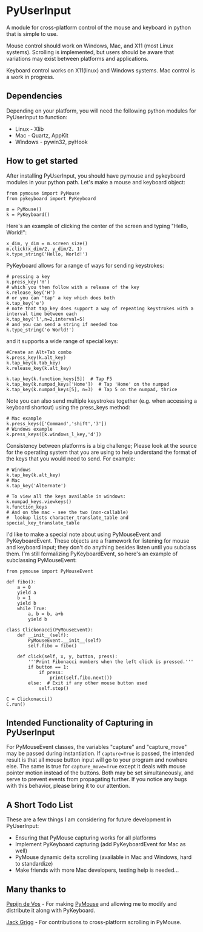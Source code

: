 PyUserInput
===========

A module for cross-platform control of the mouse and keyboard in python that is
simple to use.

Mouse control should work on Windows, Mac, and X11 (most Linux systems).
Scrolling is implemented, but users should be aware that variations may
exist between platforms and applications.

Keyboard control works on X11(linux) and Windows systems. Mac control is a work
in progress.

Dependencies
------------

Depending on your platform, you will need the following python modules for
PyUserInput to function:

  * Linux - Xlib
  * Mac - Quartz, AppKit
  * Windows - pywin32, pyHook

How to get started
------------------

After installing PyUserInput, you should have pymouse and pykeyboard modules in
your python path. Let's make a mouse and keyboard object:

    from pymouse import PyMouse
    from pykeyboard import PyKeyboard
    
    m = PyMouse()
    k = PyKeyboard()

Here's an example of clicking the center of the screen and typing "Hello, World!":

    x_dim, y_dim = m.screen_size()
    m.click(x_dim/2, y_dim/2, 1)
    k.type_string('Hello, World!')

PyKeyboard allows for a range of ways for sending keystrokes:

    # pressing a key
    k.press_key('H')
    # which you then follow with a release of the key
    k.release_key('H')
    # or you can 'tap' a key which does both
    k.tap_key('e')
    # note that tap_key does support a way of repeating keystrokes with a interval time between each
    k.tap_key('l',n=2,interval=5) 
    # and you can send a string if needed too
    k.type_string('o World!')
    

and it supports a wide range of special keys:

    #Create an Alt+Tab combo
    k.press_key(k.alt_key)
    k.tap_key(k.tab_key)
    k.release_key(k.alt_key)
    
    k.tap_key(k.function_keys[5])  # Tap F5
    k.tap_key(k.numpad_keys['Home'])  # Tap 'Home' on the numpad
    k.tap_key(k.numpad_keys[5], n=3)  # Tap 5 on the numpad, thrice

Note you can also send multiple keystrokes together (e.g. when accessing a keyboard shortcut) using the press_keys method:

    # Mac example
    k.press_keys(['Command','shift','3'])
    # Windows example
    k.press_keys([k.windows_l_key,'d'])

Consistency between platforms is a big challenge; Please look at the source for the operating system that you are using to help understand the format of the keys that you would need to send. For example:

    # Windows
    k.tap_key(k.alt_key)
    # Mac
    k.tap_key('Alternate')
    
    # To view all the keys available in windows:
    k.numpad_keys.viewkeys()
    k.function_keys
    # And on the mac - see the two (non-callable)
    #  lookup lists character_translate_table and special_key_translate_table

I'd like to make a special note about using PyMouseEvent and PyKeyboardEvent.
These objects are a framework for listening for mouse and keyboard input; they
don't do anything besides listen until you subclass them. I'm still formalizing
PyKeyboardEvent, so here's an example of subclassing PyMouseEvent:

    from pymouse import PyMouseEvent

    def fibo():
        a = 0
        yield a
        b = 1
        yield b
        while True:
            a, b = b, a+b
            yield b

    class Clickonacci(PyMouseEvent):
        def __init__(self):
            PyMouseEvent.__init__(self)
            self.fibo = fibo()

        def click(self, x, y, button, press):
            '''Print Fibonacci numbers when the left click is pressed.'''
            if button == 1:
                if press:
                    print(self.fibo.next())
            else:  # Exit if any other mouse button used
                self.stop()

    C = Clickonacci()
    C.run()

Intended Functionality of Capturing in PyUserInput
--------------------------------------------------

For PyMouseEvent classes, the variables "capture" and "capture_move" may be
passed during instantiation. If `capture=True` is passed, the intended result
is that all mouse button input will go to your program and nowhere else. The
same is true for `capture_move=True` except it deals with mouse pointer motion
instead of the buttons. Both may be set simultaneously, and serve to prevent
events from propagating further. If you notice any bugs with this behavior,
please bring it to our attention.

A Short Todo List
-----------------

These are a few things I am considering for future development in
PyUserInput:

 * Ensuring that PyMouse capturing works for all platforms
 * Implement PyKeyboard capturing (add PyKeyboardEvent for Mac as well)
 * PyMouse dynamic delta scrolling (available in Mac and Windows, hard to standardize)
 * Make friends with more Mac developers, testing help is needed...


Many thanks to
--------------

[Pepijn de Vos](https://github.com/pepijndevos) - For making
[PyMouse](https://github.com/pepijndevos/PyMouse) and allowing me to modify
and distribute it along with PyKeyboard.

[Jack Grigg](https://github.com/pythonian4000) - For contributions to
cross-platform scrolling in PyMouse.
